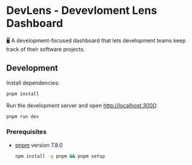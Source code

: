 # DevLens - Devevloment Lens Dashboard

🖥 A development-focused dashboard that lets development teams keep track of their software projects.


## Development

Install dependencies:
```bash
pnpm install
```

Run the development server and open [http://localhost:3000](http://localhost:3000):
```bash
pnpm run dev 
```

### Prerequisites

* [pnpm](https://pnpm.io/) version 7.8.0
    ```bash
    npm install -g pnpm && pnpm setup
    ```
